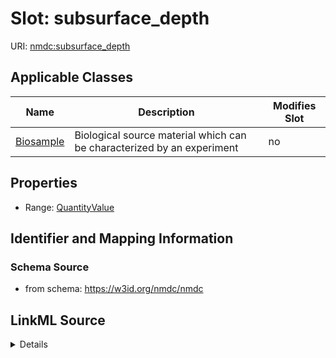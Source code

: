 # Slot: subsurface_depth

URI: [nmdc:subsurface_depth](https://w3id.org/nmdc/subsurface_depth)



<!-- no inheritance hierarchy -->




## Applicable Classes

| Name | Description | Modifies Slot |
| --- | --- | --- |
[Biosample](Biosample.md) | Biological source material which can be characterized by an experiment |  no  |







## Properties

* Range: [QuantityValue](QuantityValue.md)





## Identifier and Mapping Information







### Schema Source


* from schema: https://w3id.org/nmdc/nmdc




## LinkML Source

<details>
```yaml
name: subsurface_depth
from_schema: https://w3id.org/nmdc/nmdc
rank: 1000
alias: subsurface_depth
domain_of:
- Biosample
range: QuantityValue

```
</details>